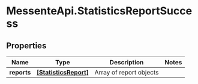# MessenteApi.StatisticsReportSuccess

## Properties
Name | Type | Description | Notes
------------ | ------------- | ------------- | -------------
**reports** | [**[StatisticsReport]**](StatisticsReport.md) | Array of report objects | 


